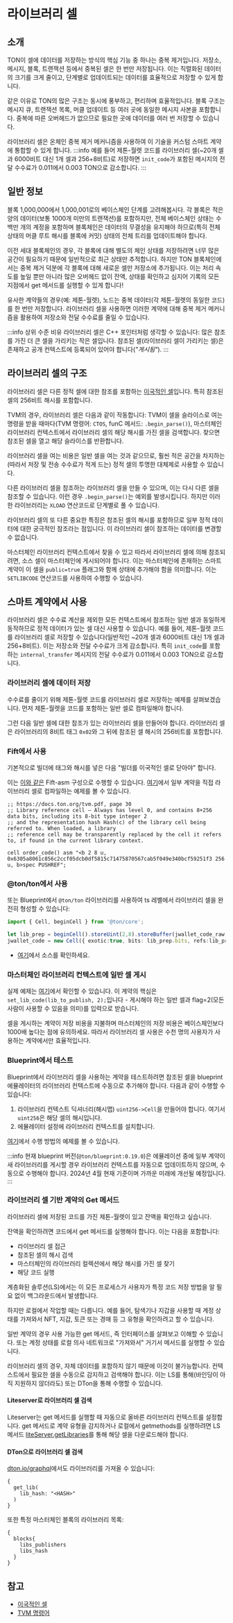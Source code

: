# 라이브러리 셀

## 소개

TON이 셀에 데이터를 저장하는 방식의 핵심 기능 중 하나는 중복 제거입니다. 저장소, 메시지, 블록, 트랜잭션 등에서 중복된 셀은 한 번만 저장됩니다. 이는 직렬화된 데이터의 크기를 크게 줄이고, 단계별로 업데이트되는 데이터를 효율적으로 저장할 수 있게 합니다.

같은 이유로 TON의 많은 구조는 동시에 풍부하고, 편리하며 효율적입니다. 블록 구조는 메시지 큐, 트랜잭션 목록, 머클 업데이트 등 여러 곳에 동일한 메시지 사본을 포함합니다. 중복에 따른 오버헤드가 없으므로 필요한 곳에 데이터를 여러 번 저장할 수 있습니다.

라이브러리 셀은 온체인 중복 제거 메커니즘을 사용하여 이 기술을 커스텀 스마트 계약에 통합할 수 있게 합니다.
:::info
예를 들어 제톤-월렛 코드를 라이브러리 셀(~20개 셀과 6000비트 대신 1개 셀과 256+8비트)로 저장하면 `init_code`가 포함된 메시지의 전달 수수료가 0.011에서 0.003 TON으로 감소합니다.
:::

## 일반 정보

블록 1,000,000에서 1,000,001로의 베이스체인 단계를 고려해봅시다. 각 블록은 적은 양의 데이터(보통 1000개 미만의 트랜잭션)를 포함하지만, 전체 베이스체인 상태는 수백만 개의 계정을 포함하며 블록체인은 데이터의 무결성을 유지해야 하므로(특히 전체 상태의 머클 루트 해시를 블록에 커밋) 상태의 전체 트리를 업데이트해야 합니다.

이전 세대 블록체인의 경우, 각 블록에 대해 별도의 체인 상태를 저장하려면 너무 많은 공간이 필요하기 때문에 일반적으로 최근 상태만 추적합니다. 하지만 TON 블록체인에서는 중복 제거 덕분에 각 블록에 대해 새로운 셀만 저장소에 추가됩니다. 이는 처리 속도를 높일 뿐만 아니라 많은 오버헤드 없이 잔액, 상태를 확인하고 심지어 기록의 모든 지점에서 get 메서드를 실행할 수 있게 합니다!

유사한 계약들의 경우(예: 제톤-월렛), 노드는 중복 데이터(각 제톤-월렛의 동일한 코드)를 한 번만 저장합니다. 라이브러리 셀을 사용하면 이러한 계약에 대해 중복 제거 메커니즘을 활용하여 저장소와 전달 수수료를 줄일 수 있습니다.

:::info 상위 수준 비유
라이브러리 셀은 C++ 포인터처럼 생각할 수 있습니다: 많은 참조를 가진 더 큰 셀을 가리키는 작은 셀입니다. 참조된 셀(라이브러리 셀이 가리키는 셀)은 존재하고 공개 컨텍스트에 등록되어 있어야 합니다(*"게시됨"*).
:::

## 라이브러리 셀의 구조

라이브러리 셀은 다른 정적 셀에 대한 참조를 포함하는 [이국적인 셀](/v3/documentation/data-formats/tlb/exotic-cells)입니다. 특히 참조된 셀의 256비트 해시를 포함합니다.

TVM의 경우, 라이브러리 셀은 다음과 같이 작동합니다: TVM이 셀을 슬라이스로 여는 명령을 받을 때마다(TVM 명령어: `CTOS`, funC 메서드: `.begin_parse()`), 마스터체인 라이브러리 컨텍스트에서 라이브러리 셀의 해당 해시를 가진 셀을 검색합니다. 찾으면 참조된 셀을 열고 해당 슬라이스를 반환합니다.

라이브러리 셀을 여는 비용은 일반 셀을 여는 것과 같으므로, 훨씬 적은 공간을 차지하는(따라서 저장 및 전송 수수료가 적게 드는) 정적 셀의 투명한 대체제로 사용할 수 있습니다.

다른 라이브러리 셀을 참조하는 라이브러리 셀을 만들 수 있으며, 이는 다시 다른 셀을 참조할 수 있습니다. 이런 경우 `.begin_parse()`는 예외를 발생시킵니다. 하지만 이러한 라이브러리는 `XLOAD` 연산코드로 단계별로 풀 수 있습니다.

라이브러리 셀의 또 다른 중요한 특징은 참조된 셀의 해시를 포함하므로 일부 정적 데이터에 대한 궁극적인 참조라는 점입니다. 이 라이브러리 셀이 참조하는 데이터를 변경할 수 없습니다.

마스터체인 라이브러리 컨텍스트에서 찾을 수 있고 따라서 라이브러리 셀에 의해 참조되려면, 소스 셀이 마스터체인에 게시되어야 합니다. 이는 마스터체인에 존재하는 스마트 계약이 이 셀을 `public=true` 플래그와 함께 상태에 추가해야 함을 의미합니다. 이는 `SETLIBCODE` 연산코드를 사용하여 수행할 수 있습니다.

## 스마트 계약에서 사용

라이브러리 셀은 수수료 계산을 제외한 모든 컨텍스트에서 참조하는 일반 셀과 동일하게 동작하므로 정적 데이터가 있는 셀 대신 사용할 수 있습니다. 예를 들어, 제톤-월렛 코드를 라이브러리 셀로 저장할 수 있습니다(일반적인 ~20개 셀과 6000비트 대신 1개 셀과 256+8비트). 이는 저장소와 전달 수수료가 크게 감소합니다. 특히 `init_code`를 포함하는 `internal_transfer` 메시지의 전달 수수료가 0.011에서 0.003 TON으로 감소합니다.

### 라이브러리 셀에 데이터 저장

수수료를 줄이기 위해 제톤-월렛 코드를 라이브러리 셀로 저장하는 예제를 살펴보겠습니다. 먼저 제톤-월렛을 코드를 포함하는 일반 셀로 컴파일해야 합니다.

그런 다음 일반 셀에 대한 참조가 있는 라이브러리 셀을 만들어야 합니다. 라이브러리 셀은 라이브러리의 8비트 태그 `0x02`와 그 뒤에 참조된 셀 해시의 256비트를 포함합니다.

### Fift에서 사용

기본적으로 빌더에 태그와 해시를 넣은 다음 "빌더를 이국적인 셀로 닫아야" 합니다.

이는 [이와 같은](https://github.com/ton-blockchain/multisig-contract-v2/blob/master/contracts/auto/order_code.func) Fift-asm 구성으로 수행할 수 있습니다. [여기](https://github.com/ton-blockchain/multisig-contract-v2/blob/master/wrappers/Order.compile.ts)에서 일부 계약을 직접 라이브러리 셀로 컴파일하는 예제를 볼 수 있습니다.

```fift
;; https://docs.ton.org/tvm.pdf, page 30
;; Library reference cell — Always has level 0, and contains 8+256 data bits, including its 8-bit type integer 2 
;; and the representation hash Hash(c) of the library cell being referred to. When loaded, a library
;; reference cell may be transparently replaced by the cell it refers to, if found in the current library context.

cell order_code() asm "<b 2 8 u, 0x6305a8061c856c2ccf05dcb0df5815c71475870567cab5f049e340bcf59251f3 256 u, b>spec PUSHREF";
```

### @ton/ton에서 사용

또는 Blueprint에서 `@ton/ton` 라이브러리를 사용하여 ts 레벨에서 라이브러리 셀을 완전히 형성할 수 있습니다:

```ts
import { Cell, beginCell } from '@ton/core';

let lib_prep = beginCell().storeUint(2,8).storeBuffer(jwallet_code_raw.hash()).endCell();
jwallet_code = new Cell({ exotic:true, bits: lib_prep.bits, refs:lib_prep.refs});
```

- [여기](https://github.com/ton-blockchain/stablecoin-contract/blob/de08b905214eb253d27009db6a124fd1feadbf72/sandbox_tests/JettonWallet.spec.ts#L104C1-L105C90)에서 소스를 확인하세요.

### 마스터체인 라이브러리 컨텍스트에 일반 셀 게시

실제 예제는 [여기](https://github.com/ton-blockchain/multisig-contract-v2/blob/master/contracts/helper/librarian.func)에서 확인할 수 있습니다. 이 계약의 핵심은 `set_lib_code(lib_to_publish, 2);`입니다 - 게시해야 하는 일반 셀과 flag=2(모든 사람이 사용할 수 있음을 의미)를 입력으로 받습니다.

셀을 게시하는 계약이 저장 비용을 지불하며 마스터체인의 저장 비용은 베이스체인보다 1000배 높다는 점에 유의하세요. 따라서 라이브러리 셀 사용은 수천 명의 사용자가 사용하는 계약에서만 효율적입니다.

### Blueprint에서 테스트

Blueprint에서 라이브러리 셀을 사용하는 계약을 테스트하려면 참조된 셀을 blueprint 에뮬레이터의 라이브러리 컨텍스트에 수동으로 추가해야 합니다. 다음과 같이 수행할 수 있습니다:

1. 라이브러리 컨텍스트 딕셔너리(해시맵) `uint256->Cell`을 만들어야 합니다. 여기서 `uint256`은 해당 셀의 해시입니다.
2. 에뮬레이터 설정에 라이브러리 컨텍스트를 설치합니다.

[여기](https://github.com/ton-blockchain/stablecoin-contract/blob/de08b905214eb253d27009db6a124fd1feadbf72/sandbox_tests/JettonWallet.spec.ts#L100C9-L103C32)에서 수행 방법의 예제를 볼 수 있습니다.

:::info
현재 blueprint 버전(`@ton/blueprint:0.19.0`)은 에뮬레이션 중에 일부 계약이 새 라이브러리를 게시할 경우 라이브러리 컨텍스트를 자동으로 업데이트하지 않으며, 수동으로 수행해야 합니다.
2024년 4월 현재 기준이며 가까운 미래에 개선될 예정입니다.
:::

### 라이브러리 셀 기반 계약의 Get 메서드

라이브러리 셀에 저장된 코드를 가진 제톤-월렛이 있고 잔액을 확인하고 싶습니다.

잔액을 확인하려면 코드에서 get 메서드를 실행해야 합니다. 이는 다음을 포함합니다:

- 라이브러리 셀 접근
- 참조된 셀의 해시 검색
- 마스터체인의 라이브러리 컬렉션에서 해당 해시를 가진 셀 찾기
- 해당 코드 실행

계층화된 솔루션(LS)에서는 이 모든 프로세스가 사용자가 특정 코드 저장 방법을 알 필요 없이 백그라운드에서 발생합니다.

하지만 로컬에서 작업할 때는 다릅니다. 예를 들어, 탐색기나 지갑을 사용할 때 계정 상태를 가져와서 NFT, 지갑, 토큰 또는 경매 등 그 유형을 확인하려고 할 수 있습니다.

일반 계약의 경우 사용 가능한 get 메서드, 즉 인터페이스를 살펴보고 이해할 수 있습니다. 또는 계정 상태를 로컬 의사 네트워크로 "가져와서" 거기서 메서드를 실행할 수 있습니다.

라이브러리 셀의 경우, 자체 데이터를 포함하지 않기 때문에 이것이 불가능합니다. 컨텍스트에서 필요한 셀을 수동으로 감지하고 검색해야 합니다. 이는 LS를 통해(바인딩이 아직 지원하지 않더라도) 또는 DTon을 통해 수행할 수 있습니다.

#### Liteserver로 라이브러리 셀 검색

Liteserver는 get 메서드를 실행할 때 자동으로 올바른 라이브러리 컨텍스트를 설정합니다. get 메서드로 계약 유형을 감지하거나 로컬에서 getmethods를 실행하려면 LS 메서드 [liteServer.getLibraries](https://github.com/ton-blockchain/ton/blob/4cfe1d1a96acf956e28e2bbc696a143489e23631/tl/generate/scheme/lite_api.tl#L96)를 통해 해당 셀을 다운로드해야 합니다.

#### DTon으로 라이브러리 셀 검색

[dton.io/graphql](https://dton.io/graphql)에서도 라이브러리를 가져올 수 있습니다:

```
{
  get_lib(
    lib_hash: "<HASH>"
  )
}
```

또한 특정 마스터체인 블록의 라이브러리 목록:

```
{
  blocks{
    libs_publishers
    libs_hash
  }
}
```

## 참고

- [이국적인 셀](/v3/documentation/data-formats/tlb/exotic-cells)
- [TVM 명령어](/v3/documentation/tvm/instructions)
